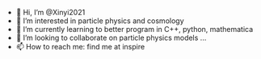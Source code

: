 - 👋 Hi, I’m @Xinyi2021
- 👀 I’m interested in particle physics and cosmology
- 🌱 I’m currently learning to better program in C++, python, mathematica
- 💞️ I’m looking to collaborate on particle physics models ...
- 📫 How to reach me: find me at inspire

<!---
Xinyi2021/Xinyi2021 is a ✨ special ✨ repository because its `README.md` (this file) appears on your GitHub profile.
You can click the Preview link to take a look at your changes.
--->

